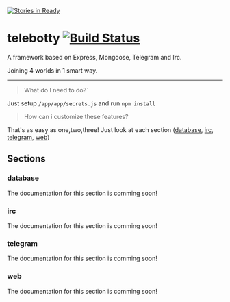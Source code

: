 [![Stories in Ready](https://badge.waffle.io/bricksoft/telebotty.png?label=ready&title=Ready)](https://waffle.io/bricksoft/telebotty)
# telebotty [![Build Status](https://travis-ci.org/bricksoft/telebotty.svg?branch=master)](https://travis-ci.org/bricksoft/telebotty)

A framework based on Express, Mongoose, Telegram and Irc.

Joining 4 worlds in 1 smart way.

---

>What do I need to do?`

Just setup `/app/app/secrets.js` and run `npm install`

>How can i customize these features?

That's as easy as one,two,three! Just look at each section ([database](#database), [irc](#irc), [telegram](#telegram), [web](#web))



## Sections

### database

The documentation for this section is comming soon!

### irc

The documentation for this section is comming soon!

### telegram

The documentation for this section is comming soon!

### web

The documentation for this section is comming soon!
